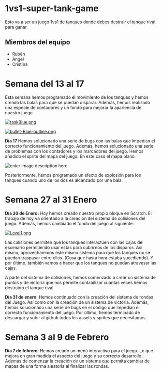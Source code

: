 # 1vs1-super-tank-game
Esto va a ser un juego 1vs1 de tanques donde debes destruir el tanque rival para ganar.
## **Miembros del equipo**

 - Rubén
 - Ángel
 - Cristina

# Semana del 13 al 17
Esta semana hemos programado el movimiento de los tanques y hemos creado las balas para que se puedan disparar. Además, hemos realizado una especie de contadores y un fondo para mejorar la apariencia de nuestro juego.

[![tankBlue.png](https://i.postimg.cc/FzRN8DMy/tankBlue.png)](https://postimg.cc/nj6yQYcr)

[![bullet-Blue-outline.png](https://i.postimg.cc/Fs0Nqdqn/bullet-Blue-outline.png)](https://postimg.cc/QHN2Ktjp)

**Día 17**
Hemos solucionado una serie de bugs con las balas que impedían el correcto funcionamiento del juego. Además, hemos solucionado una serie de problemas con los contadores y los marcadores del juego. 
Hemos añadido el sprite del mapa del juego. En este caso el mapa plano.

![enter image description here](https://i.postimg.cc/sgKyv84k/Plain-Level.png)

Posteriormente, hemos programado un efecto de explosión para los tanques cuando uno de los dos es alcanzado por una bala.
# Semana 27 al 31 Enero
**Día 30 de Enero:** Hoy hemos creado nuestro propio bloque en Scratch. El trabajo de hoy va orientado a la creación del sistema de colisiones del juego. Además, hemos cambiado el fondo del juego al siguiente:

[![Level1.png](https://i.postimg.cc/Y9Yq40wr/Level1.png)](https://postimg.cc/LY4MwHXw)

Las colisiones permiten que los tanques interactúen con las cajas del escenario permitiendo usar estas para cubrirnos de los disparos. Así mismo, aprovecharemos este mismo sistema para que los tanques no se puedan traspasar entre ellos. (Cosa que hasta hora estaba sucediendo). Y por último, también vamos a hacer que los tanques no puedan atravesar las cajas.

A parte del sistema de colisiones, hemos comenzado a crear un sistema de puntos y de victoria que nos permite contabilizar cuantas veces hemos destruido el tanque rival. 

**Día 31 de enero**: Hemos continuado con la creación del sistema de rondas del Juego. Así como con la creación de un sistema de victoria.  Además, hemos solucionado una serie de bugs en el código que impedían el correcto funcionamiento del juego. Por último, hemos terminado de descargar y subir al github todos los assets y sprites que necesitamos. 

# Semana 3 al 9 de Febrero
**Día 7 de febrero**: Hemos creado un menú interactivo para el juego. Lo que mejora en gran medida el aspecto del juego y su correcto desarrollo. Además de comenzar la creación de un sistema que permita cambiar de mapas de una forma aleatoria al finalizar las rondas.
